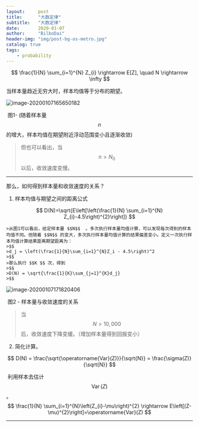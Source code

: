 ```yaml
---
layout:     post
title:      "大数定律"
subtitle:   "大数定律"
date:       2020-01-07
author:     "BilboDai"
header-img: "img/post-bg-os-metro.jpg"
catalog: true
tags:
    - probability
---
```


$$
\frac{1}{N} \sum_{i=1}^{N} Z_{i} \rightarrow E[Z], \quad N \rightarrow \infty
$$

当样本量趋近无穷大时，样本均值等于分布的期望。

![image-20200107165650182](https://tva1.sinaimg.cn/large/006tNbRwly1gao3os368yj319o0p2whj.jpg)

​			图1- (随着样本量 $$n$$  的增大，样本均值在期望附近浮动范围变小且逐渐收敛)

> 但也可以看出，当 $$n \gt N_0$$  以后，收敛速度变慢。

------

那么，如何得到样本量和收敛速度的关系？

1. 样本均值与期望之间的距离公式

$$
D(N)=\sqrt{E\left[\left(\frac{1}{N} \sum_{i=1}^{N} Z_{i}-4.5\right)^{2}\right]}
$$



	>从图1可以看出，给定样本量 $$N$$  。多次执行样本量均值计算，可以发现每次得到的样本均值不同。但随着 $$N$$ 的变大，多次执行样本量均值计算的结果偏差变小。定义一次执行样本均值计算结果距离期望距离为：
	>$$
	>d_j = \left(\frac{1}{N}\sum_{i=1}^{N}Z_i - 4.5\right)^2
	>$$
	>那么执行 $$K $$ 次，得到 
	>$$
	>D(N) = \sqrt{\frac{1}{K}\sum_{j=1}^{K}d_j}
	>$$



![image-20200107171820406](https://tva1.sinaimg.cn/large/006tNbRwly1gao4b5ef94j31aw0ny766.jpg)

​	              							图2 - 样本量与收敛速度的关系

>
>
>当 $$ N > 10,000 $$ 后，收敛速度下降变缓。（增加样本量得到回报变小）

2. 简化计算。

$$
D(N) = \frac{\sqrt{\operatorname{Var}(Z)}}{\sqrt{N}} = \frac{\sigma(Z)}{\sqrt{N}}
$$

​		利用样本去估计 $$ \operatorname{Var}(Z) $$ 。
$$
\frac{1}{N} \sum_{i=1}^{N}\left(Z_{i}-\mu\right)^{2} \rightarrow E\left[(Z-\mu)^{2}\right]=\operatorname{Var}(Z)
$$

------

